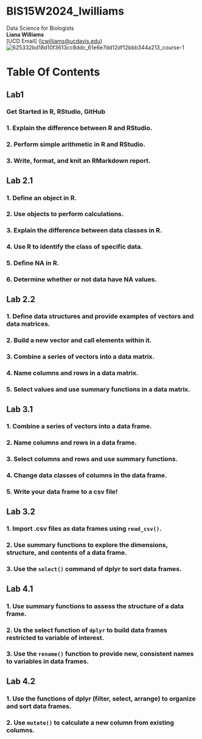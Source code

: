 # BIS15W2024_lwilliams
Data Science for Biologists  
**Liana Williams**  
[UCD Email] (lcwilliams@ucdavis.edu)  
![625332bd18d10f3613cc8ddc_61e6e7dd12df12bbb344a213_course-1](https://github.com/lianacdubs/BIS15W2024_lwilliams/assets/139722683/3ebba0f3-2552-40b1-bbbc-d02a7a89401f)  
# **Table Of Contents**  
## Lab1   
### Get Started in R, RStudio, GitHub  

### 1. Explain the difference between R and RStudio.    
### 2. Perform simple arithmetic in R and RStudio.    
### 3. Write, format, and knit an RMarkdown report.   
## Lab 2.1  

### 1. Define an object in R.    
### 2. Use objects to perform calculations.    
### 3. Explain the difference between data classes in R.    
### 4. Use R to identify the class of specific data.    
### 5. Define NA in R.    
### 6. Determine whether or not data have NA values.    
## Lab 2.2  

### 1. Define data structures and provide examples of vectors and data matrices.    
### 2. Build a new vector and call elements within it.    
### 3. Combine a series of vectors into a data matrix.    
### 4. Name columns and rows in a data matrix.    
### 5. Select values and use summary functions in a data matrix.   
## Lab 3.1  
  
### 1. Combine a series of vectors into a data frame.    
### 2. Name columns and rows in a data frame.    
### 3. Select columns and rows and use summary functions.     
### 4. Change data classes of columns in the data frame.    
### 5. Write your data frame to a csv file!    
## Lab 3.2  

### 1. Import .csv files as data frames using `read_csv()`.    
### 2. Use summary functions to explore the dimensions, structure, and contents of a data frame.    
### 3. Use the `select()` command of dplyr to sort data frames.    
## Lab 4.1  

### 1. Use summary functions to assess the structure of a data frame.    
### 2. Us the select function of `dplyr` to build data frames restricted to variable of interest.    
### 3. Use the `rename()` function to provide new, consistent names to variables in data frames.    
## Lab 4.2  
 
### 1. Use the functions of dplyr (filter, select, arrange) to organize and sort data frames.    
### 2. Use `mutate()` to calculate a new column from existing columns.   
